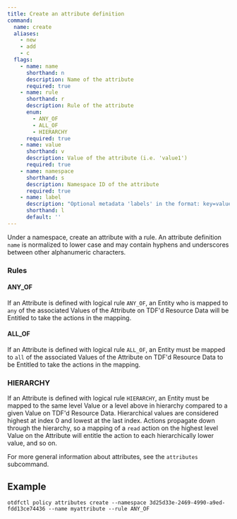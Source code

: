 ```yaml
---
title: Create an attribute definition
command:
  name: create
  aliases:
    - new
    - add
    - c
  flags:
    - name: name
      shorthand: n
      description: Name of the attribute
      required: true
    - name: rule
      shorthand: r
      description: Rule of the attribute
      enum:
        - ANY_OF
        - ALL_OF
        - HIERARCHY
      required: true
    - name: value
      shorthand: v
      description: Value of the attribute (i.e. 'value1')
      required: true
    - name: namespace
      shorthand: s
      description: Namespace ID of the attribute
      required: true
    - name: label
      description: "Optional metadata 'labels' in the format: key=value"
      shorthand: l
      default: ''
---
```


Under a namespace, create an attribute with a rule. An attribute definition `name` is normalized to lower case
and may contain hyphens and underscores between other alphanumeric characters.

### Rules

#### ANY_OF

If an Attribute is defined with logical rule `ANY_OF`, an Entity who is mapped to `any` of the associated Values of the Attribute
on TDF'd Resource Data will be Entitled to take the actions in the mapping.

#### ALL_OF

If an Attribute is defined with logical rule `ALL_OF`, an Entity must be mapped to `all` of the associated Values of the Attribute
on TDF'd Resource Data to be Entitled to take the actions in the mapping.

### HIERARCHY

If an Attribute is defined with logical rule `HIERARCHY`, an Entity must be mapped to the same level Value or a level above in hierarchy
compared to a given Value on TDF'd Resource Data. Hierarchical values are considered highest at index 0 and lowest at the last index. Actions
propagate down through the hierarchy, so a mapping of a `read` action on the highest level Value on the Attribute will entitle the action
to each hierarchically lower value, and so on.

For more general information about attributes, see the `attributes` subcommand.

## Example

```shell
otdfctl policy attributes create --namespace 3d25d33e-2469-4990-a9ed-fdd13ce74436 --name myattribute --rule ANY_OF
```

